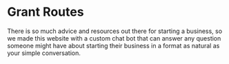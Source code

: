 # Grant Routes
There is so much advice and resources out there for starting a business, so we made this website with a custom chat bot that can answer any question someone might have about starting their business in a format as natural as your simple conversation.